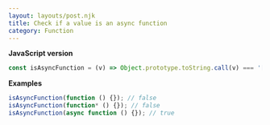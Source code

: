 ```yaml
---
layout: layouts/post.njk
title: Check if a value is an async function
category: Function
---
```


**JavaScript version**

```js
const isAsyncFunction = (v) => Object.prototype.toString.call(v) === '[object AsyncFunction]';
```

**Examples**

```js
isAsyncFunction(function () {}); // false
isAsyncFunction(function* () {}); // false
isAsyncFunction(async function () {}); // true
```
